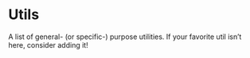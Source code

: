 # Utils

A list of general- (or specific-) purpose utilities. If your favorite util isn’t here, consider adding it!
